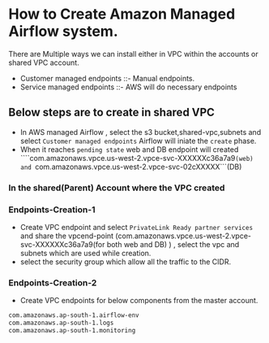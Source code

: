 # How to Create Amazon Managed Airflow system.
There are Multiple ways we can install either in VPC within the accounts or shared VPC account.
- Customer managed endpoints ::- Manual endpoints.
- Service managed endpoints ::- AWS will do necessary endpoints

## Below steps are to create in shared VPC
- In  AWS managed Airflow , select the s3 bucket,shared-vpc,subnets and select ```Customer managed endpoints``` Airflow will iniate the ```create``` phase.
- When it reaches ```pending state``` web and DB endpoint will created  ````com.amazonaws.vpce.us-west-2.vpce-svc-XXXXXXc36a7a9```(web) and ```com.amazonaws.vpce.us-west-2.vpce-svc-02cXXXXX```(DB)

### In the shared(Parent) Account where the VPC created

### Endpoints-Creation-1
- Create VPC endpoint and select ```PrivateLink Ready partner services``` and share the vpcend-point (com.amazonaws.vpce.us-west-2.vpce-svc-XXXXXXc36a7a9(for both web and DB) ) , select the vpc and subnets which are used while creation.
- select the security group which allow all the traffic to the CIDR.

### Endpoints-Creation-2
- Create VPC endpoints for below components from the master account.
```bash
com.amazonaws.ap-south-1.airflow-env
com.amazonaws.ap-south-1.logs
com.amazonaws.ap-south-1.monitoring
```
